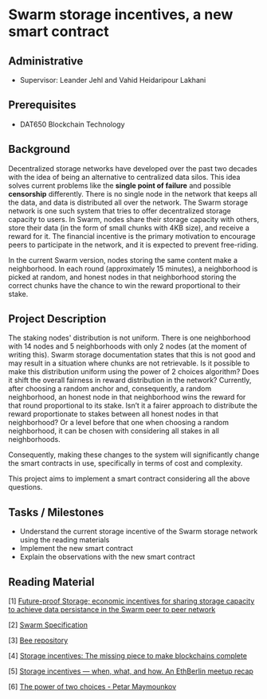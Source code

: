 # Swarm storage incentives, a new smart contract

## Administrative

- Supervisor: Leander Jehl and Vahid Heidaripour Lakhani

## Prerequisites

- DAT650 Blockchain Technology

## Background

Decentralized storage networks have developed over the past two decades with the idea of being an alternative to centralized data silos.
This idea solves current problems like the **single point of failure** and possible **censorship** differently. There is no single node in the network that keeps all the data, and data is distributed all over the network.
The Swarm storage network is one such system that tries to offer decentralized storage capacity to users. In Swarm, nodes share
their storage capacity with others, store their data (in the form of small chunks with 4KB size), and receive a reward for it.
The financial incentive is the primary motivation to encourage peers to participate in the network,
and it is expected to prevent free-riding.

In the current Swarm version, nodes storing the same content make a neighborhood.
In each round (approximately 15 minutes), a neighborhood is picked at random, and honest nodes in that neighborhood storing
the correct chunks have the chance to win the reward proportional to their stake.

## Project Description

The staking nodes' distribution is not uniform.
There is one neighborhood with 14 nodes and 5 neighborhoods with only 2 nodes (at the moment of writing this).
Swarm storage documentation states that this is not good and may result in a situation where chunks are not retrievable.
Is it possible to make this distribution uniform using the power of 2 choices algorithm?
Does it shift the overall fairness in reward distribution in the network?
Currently, after choosing a random anchor and, consequently, a random neighborhood,
an honest node in that neighborhood wins the reward for that round proportional to its stake.
Isn’t it a fairer approach to distribute the reward proportionate to stakes between all honest
nodes in that neighborhood? Or a level before that one when choosing a random neighborhood,
it can be chosen with considering all stakes in all neighborhoods.

Consequently, making these changes to the system will significantly change the smart contracts in use,
specifically in terms of cost and complexity.

This project aims to implement a smart contract considering all the above questions.

## Tasks / Milestones

- Understand the current storage incentive of the Swarm storage network using the reading materials
- Implement the new smart contract
- Explain the observations with the new smart contract

## Reading Material

[1] [Future-proof Storage; economic incentives for sharing storage capacity to achieve data persistance in the Swarm peer to peer network](https://www.overleaf.com/project/6173a105d96be57785c743e0)

[2] [Swarm Specification](https://www.overleaf.com/project/64a8d9af0110a0b0d22b7a81)

[3] [Bee repository](https://github.com/ethersphere/bee)

[4] [Storage incentives: The missing piece to make blockchains complete](https://www.youtube.com/watch?v=OH18D_PKo9U)

[5] [Storage incentives — when, what, and how. An EthBerlin meetup recap](https://www.reddit.com/r/ethswarm/comments/xruv51/storage_incentives_when_what_and_how_an_ethberlin/)

[6] [The power of two choices - Petar Maymounkov](https://www.youtube.com/watch?v=0dKz_K-7eoI)
